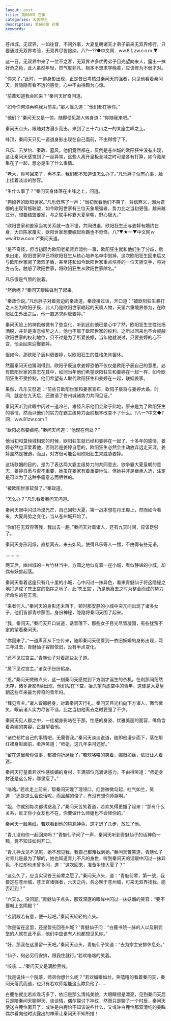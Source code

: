 ```yaml
---
layout: post
title: 第660章 召集
categories: 太古神王
description: 第660章 召集
keywords:
---
```


苍州城，无双界，一如往昔，不问外事，大夏皇朝诸天才弟子前来无双界修行，只要通过无双界考验，无双界尽皆接纳。八?一??●中文网．ww.8１zw.cｏm ▼

这一日，无双界中来了一位不之客，无双界许多优秀弟子目光望向来人，露出一抹好奇之色，此人虽然年轻，然气度非凡，根本不想求学晚辈，应该修为不弱才对。

“你来了。”此时，一道身影出现，正是昔日考核过秦问天的强者，只见他看着秦问天，竟隐隐有看不透的感觉，心中不由得颇为心惊。

“前辈知道我会回来？”秦问天好奇问道。

“如今你何须再称我为前辈。”那人摇头道：“他们都在等你。”

“他们？”秦问天又是一惊，随即便见那人转身道：“你随我来吧。”

秦问天点头，跟随对方漫步而出，来到了三十六山之一的某座主峰之上。

峰顶，秦问天只见一道道身影出现在自己面前，不由得愣了下。

凡乐、云梦怡、秦政、墓风，他们竟然都在，反倒是苍州城的欧阳狂生没有出现，这让秦问天感觉到了一丝异常，这些人离开皇极圣域之时可是各有打算，如今竟聚集在了一起，想必是生了什么事情。

“老大，你可回来了，再不来，我们都不知道该怎么办了。”凡乐胖子似有心事，脸上挂着淡淡的愁容。

“生什么事了？”秦问天身体落在主峰之上，问道。

“狗娘养的欧阳世家。”凡乐低骂了一声：“当初就看他们不爽了，背信弃义，因为君御的出现背叛联盟，如今欧阳世家有三位天象境强者，势力比之当初更强，越来越过分，想要结盟姜家，与之联手称霸大夏皇朝，野心极大。”

“欧阳世家和姜家当初关系就一直不错，共同进退，欧阳狂生还与姜婷有婚约在身，大日陈家覆灭，欧阳世家想要崛起称霸也不奇怪。八?▼★一▼中文网ｗww.81zw.com ?”秦问天道。

“是不奇怪，但当初因为欧阳老祖背弃盟约一事，欧阳狂生就和他们生了分歧，后来出走，欧阳世家早已将欧阳狂生从核心培养名单中划掉，这次欧阳狂生回来后又与欧阳世家闹了激烈矛盾，甚至还和如今欧阳世家重点培养的一位天骄交手，将对方击伤，触怒了欧阳世家，将欧阳狂生从欧阳世家除名。”

凡乐很是气愤的说着。

“然后呢？”秦问天眼眸锋利了起来。

“秦政你说。”凡乐胖子对着旁边的秦政道，秦政接过话，开口道：“被欧阳狂生暴打之人名为欧阳子辰，此人乃是欧阳世家崛起的天骄人物，天罡六重境界修为，在欧阳狂生外出之后，他一直追求纠缠姜婷。”

秦问天脸上的神色微微有了些变化，听到此刻他已是心中了然，欧阳狂生生性张扬洒脱，并非是贪恋权势之人，他也不屑于欧阳世家的权利，之所以回来也不会觊觎欧阳世家的权利地位，只不过是为了所爱姜婷，当年他就说过，只要姜婷的心不变，他会回来迎娶姜婷。

但如今，那欧阳子辰纠缠姜婷，以欧阳狂生的性格怎肯罢休。

然而秦问天也猜测得到，欧阳子辰追求姜婷恐怕不仅仅是欧阳子辰自己的意思，必有欧阳世家的意志在其中，如同当年他们希望欧阳狂生和姜婷在一起一样，如今欧阳狂生不受控制，他们希望有人取代欧阳狂生和姜婷在一起，联姻姜家。

果然，凡乐又怒道：“前些日欧阳世家和姜家宣布，欧阳子辰将与姜婷大婚，时间，就定在九天后，还邀请了苍州城诸势力共同见证。”

秦问天听到此眼中闪过一道冷芒，难怪凡乐他们会聚于此地，原来是为了欧阳狂生的事情，然而以他们的实力在霸主级势力面前根本改变不了什么。?八一?中文◆?网．ｗw.81zw.com ?

“欧阳必然要疯吧。”秦问天问道：“他现在何处？”

他当初和莫倾城相恋的时候，欧阳狂生就已经和姜婷在一起了，十多年的感情，姜婷必然也深爱着他，否则若是姜婷自愿的，欧阳狂生必然会主动放弃远走天涯，姜婷显然是被迫，而且，对方很可能会用欧阳狂生来威胁姜婷。

这场联姻的目的，是为了表达两大霸主级势力的共同意志，欲争霸大夏皇朝的意志，姜婷自愿与否不重要，她虽在姜家有着重要地位，但她并非是继承人选，注定是可以为了这种争霸意志而牺牲的。

“被欧阳世家软禁了。”秦政道。

“怎么办？”凡乐看着秦问天问道。

秦问天眼中闪过冷漠光芒，自己回归大夏，第一战本想在丹王殿上，然而如今看来，大夏局势之变化，当从苍州城开始了。

“你们在无双界等我，我出去一趟。”秦问天对着诸人，还有九天时间，应该足够了。

秦问天身形闪烁，直接离去，来去如风，使得凡乐等人一愣，不由得有些无语。

…………

两天后，幽州城的一片竹林当中，方圆之地似有着一座小城，看似静谧的小城，却偶有妖兽起落。

秦问天看着这座只有几十里的小城，心中闪过一抹异色，看来青魅仙子将这隐秘之地打造成了苍王宫的指挥之地了，此‘苍王宫’，乃是他离去之时为整合而成的势力所命名的苍王宫。

“来者何人。”秦问天的身影还未落下，顿时那安静的小城中突兀间出现了诸多女子，他们皆都青纱蒙面，身份神秘，隐隐将秦问天围了起来。

“我，秦问天。”秦问天开口说道，话音落下，那些女子目光尽皆凝固，有些犹豫不定的望着秦问天。

“你回来了。”一道声音从下空传来，随即秦问天便看到一依旧妖媚的身影出现，两三年过去，青魅仙子容颜依旧，没有半点变化。

“还不见过宫主。”青魅仙子对着那些女子道。

“属下见过宫主。”诸女子纷纷躬身。

“恩。”秦问天微微点头，这一刻秦问天感觉到下方刚才诞生的杀机，在刹那间荡然无存，诸多身影6续出现，他们站在下空，抬头望向虚空中的青年，这便是大夏皇朝这些年来最为传奇的青年吗。

“拜见宫主。”诸人皆都躬身，对着秦问天行礼，秦问天目光扫向下方诸人，面含微笑，眼前诸人实力尽皆不错，比之当初他离去之时要强了不少。

秦问天见人群之中，一红裙身影站在于那，性感的身姿、优雅美丽的面容，嘴角含着柔媚的笑容，正凝望着他。

“诸位都忙自己的事情吧，无需管我。”秦问天淡淡说道，随即他漫步而下，落在那红裙身影面前，柔声笑道：“师姐，这几年来可还好。”

“留在这里帮你做事，都被你折磨瘦了。”若欢咯咯的笑着，媚眼如丝，依旧让人着迷。

秦问天打量着若欢性感妖媚的身材，丰满部位充满诱惑力，不由得笑道：“师姐身材还是这么好，哪里瘦了。”

“咯咯。”若欢走上前来，帮秦问天理了理领口，红唇微微勾起，吐气如兰，笑道：“还是这么会说话呢，而且越的俊了，有没有想你师姐啊。”

“姐，你就别每次都诱惑我了。”秦问天苦笑着道，若欢笑得更媚了起来：“那有什么关系，反正你小女友也不在，你要做什么师姐也不会怪你的。”

秦问天一脸黑线，若欢看到他的尴尬神色，这才退了几步，放过了他。

“青儿没和你一起回来吗？”青魅仙子问了一声，秦问天听到青魅仙子的话神色一黯，竟不知该如何开口。

“青儿神龙见不见尾，她不想见我，我自己都难找到她。”秦问天苦笑道，青魅仙子对青儿是最为了解的，她也知道青儿不凡的身世，听到秦问天的话眼中闪过一抹异色，不过却也未曾多问，道：“这次回来，准备争锋大夏了？”

“这么久了，应当实现苍王前辈之愿了。”秦问天点头，道：“青魅前辈，第一战，我要定在苍州城，苍王宫诸强者，六天之内，务必聚于苍州城，可来无双界找我，能否赶到？”

“六天么，没问题。”青魅仙子点头，那双深邃的眼眸中闪过一抹妖媚的笑容：“要不要喊上玄阴殿？”

“玄阴殿若有意，便一起吧。”秦问天轻轻的点头。

“你是留在这里，还是暂先回苍州城？”青魅仙子问：“白鹿书院一脉的人以及刑罚堂的人就在此不远，他们中应该有人也都想见见你。”

“好，那我在这里留一天吧。”秦问天点头，青魅仙子笑道：“去为宗主安排休息处。”

“仙子，何必另行安排，跟我住就行。”若欢咯咯的笑着。

“咳咳……”秦问天又是满脸黑线。

“我是说住一个院落，师弟你想什么呢？”若欢媚眼如丝，笑嘻嘻的看着秦问天，秦问天落荒而逃，也只有若欢师姐能这么欺负他了……

白鹿怡就比若欢乖巧多了，依旧是那么清纯美貌，大眼睛很是漂亮，见到秦问天后只是陪秦问天聊聊天、谈谈情，偶尔探讨下神纹，然而只是聊了一个时辰，秦问天便送白鹿怡离开了，或许是白鹿怡不知该说些什么，又或许白鹿怡那双清纯的美眸偶尔看向他时流露出的神采让秦问天不知所措！
